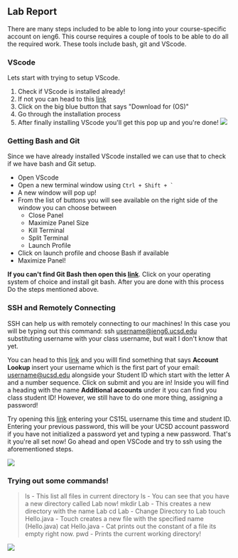 ## Lab Report
There are many steps included to be able to long into your course-specific account on ieng6. This course requires a couple of tools to be able to do all the required work. These tools include bash, git and VScode.

### VScode 
Lets start with trying to setup VScode.
1. Check if VScode is installed already! 
2. If not you can head to this [link](code.visualstudio.com)
3. Click on the big blue button that says "Download for (OS)"
4. Go through the installation process
5. After finally installing VScode you'll get this pop up and you're done!
![](https://lh6.googleusercontent.com/tylpXh1eORF_hviiMni4PNDD5UqE4m709pNwRVwmydX2N0fecbeP6oDdO7Andz-4Y-bOHcaT-k3ZIuCpV_vTRnUaF7d4T0PUtH-t-eAild4yy3UuRTwnfV-CBLToOfZKm_lzYfLj3lIMTB6Td3u4aqU-JECG3nqetkaXl8V8LSxkCh305N90MZHA9OlHXA)
### Getting Bash and Git

Since we have already installed VScode installed we can use that to check if we have bash and Git setup.

- Open VScode
- Open a new terminal window using ``` Ctrl + Shift + ` ```
- A new window will pop up! 
- From the list of buttons you will see available on the right side of the window you can choose between
	- Close Panel 
	- Maximize Panel Size
	- Kill Terminal
	- Split Terminal 
	- Launch Profile
- Click on launch profile and choose Bash if available
- Maximize Panel!

**If you can't find Git Bash then open this [link](git-scm.com/downloads)**. Click on your operating system of choice and install git bash. After you are done with this process Do the steps mentioned above.

### SSH and Remotely Connecting

SSH can help us with remotely connecting to our machines!
In this case you will be typing out this command: ssh username@ieng6.ucsd.edu substituting username with your class username, but wait I don't know that yet. 

You can head to this [link](sdacs.ucsd.edu/~icc/index.php) and you willl find something that says **Account Lookup** insert your username which is the first part of your email: username@ucsd.edu alongside your Student ID which start with the letter A and a number sequence. Click on submit and you are in! Inside you will find a heading with the name **Additional accounts** under it you can find you class student ID! However, we still have to do one more thing, assigning a password!

Try opening this [link](https://sdacs.ucsd.edu/~icc/password.php) entering your CS15L username this time and student ID. Entering your previous password, this will be your UCSD account password if you have not initialized a password yet and typing a new password. That's it you're all set now! Go ahead and open VSCode and try to ssh using the aforementioned steps.

![](https://lh4.googleusercontent.com/WL67LlpIdCIwll8bySrI2s2A2_UF_4wAH5HlxYTPLLtMmGLDoBl-v39fFn1jES4vhNYE3SWBrDzs_3Xv4ezUOHL6BuCiFLhkmnhZ0Mxw0gAm0bejedl4Imilo-0jTejspEZObUwzM34J-mXEpQP4IBvzAJK-25bhNju7YOPU-d0luTRkX3n9fsnTi6U0HQ)

### Trying out some commands!
> ls - This list all files in current directory
> ls - You can see that you have a new directory called Lab now!
> mkdir Lab - This creates a new directory with the name Lab
> cd Lab - Change Directory to Lab
> touch Hello.java - Touch creates a new file with the specified name (Hello.java)
> cat Hello.java - Cat prints out the constant of a file its empty right now.
> pwd - Prints the current working directory!

![](https://lh6.googleusercontent.com/6H8l_6ru4qoOkUbOn_jbcdTRB5W8tqySAsEgdDwABiE8174LdU85MExyBSqhP-MXU4X_V4lMRUHNSO6BZ4yJg3eNFAmrlEQff8ewa4UIeK0sAFcjpib5zyzltn1Se2guRVLVq4nLswnNlMB4UDjaCC_xBig9H9P3luNna7Y8iBP9Hk3qCwSuZhAU5lTEWw)
